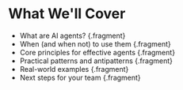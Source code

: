 # What We'll Cover

- What are AI agents? {.fragment}
- When (and when not) to use them {.fragment}
- Core principles for effective agents {.fragment}
- Practical patterns and antipatterns {.fragment}
- Real-world examples {.fragment}
- Next steps for your team {.fragment}
